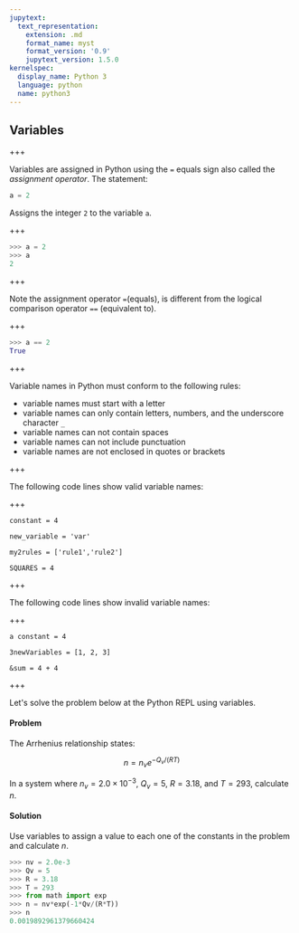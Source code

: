 ```yaml
---
jupytext:
  text_representation:
    extension: .md
    format_name: myst
    format_version: '0.9'
    jupytext_version: 1.5.0
kernelspec:
  display_name: Python 3
  language: python
  name: python3
---
```


## Variables

+++

Variables are assigned in Python using the ```=``` equals sign also called the _assignment operator_. The statement:

```python
a = 2
```

Assigns the integer ```2``` to the variable ```a```.

+++

```python
>>> a = 2
>>> a
2
```

+++

Note the assignment operator ```=```(equals), is different from the logical comparison operator ```==``` (equivalent to).

+++

```python
>>> a == 2
True
```

+++

Variable names in Python must conform to the following rules:

 * variable names must start with a letter
 * variable names can only contain letters, numbers, and the underscore character ```_```
 * variable names can not contain spaces
 * variable names can not include punctuation
 * variable names are not enclosed in quotes or brackets

+++

The following code lines show valid variable names:

+++

```text
constant = 4

new_variable = 'var'

my2rules = ['rule1','rule2']

SQUARES = 4
```

+++

The following code lines show invalid variable names:

+++

```text
a constant = 4

3newVariables = [1, 2, 3]

&sum = 4 + 4
```

+++

Let's solve the problem below at the Python REPL using variables.

#### Problem

The Arrhenius relationship states:

$$ n = n_{v}e^{-Q_v/(RT)} $$

In a system where $n_v = 2.0 \times 10^{-3}$, $Q_v = 5$, $R=3.18$, and $T=293$, calculate $n$.

#### Solution

Use variables to assign a value to each one of the constants in the problem and calculate $n$.

```python
>>> nv = 2.0e-3
>>> Qv = 5
>>> R = 3.18
>>> T = 293
>>> from math import exp
>>> n = nv*exp(-1*Qv/(R*T))
>>> n
0.0019892961379660424
```

```{code-cell} ipython3

```
